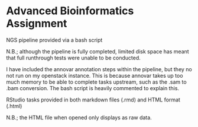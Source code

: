 # Advanced Bioinformatics Assignment

NGS pipeline provided via a bash script

N.B.; although the pipeline is fully completed, limited disk space has meant that full runthrough tests were unable to be conducted.

I have included the annovar annotation steps within the pipeline, but they no not run on my openstack instance.
This is because annovar takes up too much memory to be able to complete tasks upstream, such as the .sam to .bam conversion.
The bash script is heavily commented to explain this.


RStudio tasks provided in both markdown files (.rmd) and HTML format (.html)

N.B.; the HTML file when opened only displays as raw data.
